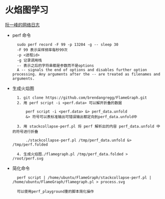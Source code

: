 # 火焰图学习

[阮一峰的网络日志](https://www.ruanyifeng.com/blog/2017/09/flame-graph.html)

* perf 命令

        sudo perf record -F 99 -p 13204 -g -- sleep 30
        -F 99 表示采样频率每秒99次
        -p <进程id>
        -g 记录调用栈
        -- 表示之后的字符串都是参数而不是options
        A -- signals the end of options and disables further option processing. Any arguments after the -- are treated as filenames and arguments.

* 生成火焰图

        1. git clone https://github.com/brendangregg/FlameGraph.git
        2. 用 perf script -i <perf.data> 可以解开折叠的数据

            perf script -i <perf.data> &> perf_data.unfold
            &> 符号可以表标准输出可错误输出都定向到perf_data.unfold中

        3. 用 stackcollapse-perf.pl 将 perf 解析出的内容 perf_data.unfold 中的符号进行折叠

            ./stackcollapse-perf.pl /tmp/perf_data.unfold &> /tmp/perf.folded
        
        4. 生成火焰图./flamegraph.pl /tmp/perf_data.folded > /root/perf.svg

* 简化命令

        perf script | /home/ubuntu/FlameGraph/stackcollapse-perf.pl | /home/ubuntu/FlameGraph/flamegraph.pl > process.svg

        可以使用perf_playground重的脚本简化操作